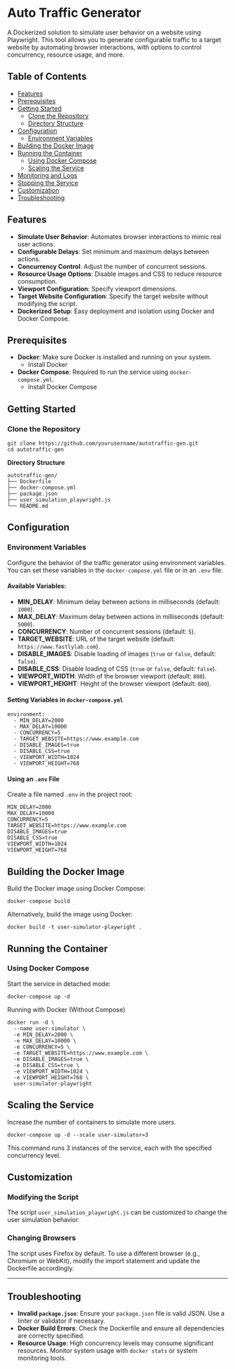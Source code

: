 # Auto Traffic Generator

A Dockerized solution to simulate user behavior on a website using Playwright. This tool allows you to generate configurable traffic to a target website by automating browser interactions, with options to control concurrency, resource usage, and more.

## Table of Contents

-   [Features](#features)
-   [Prerequisites](#prerequisites)
-   [Getting Started](#getting-started)
    -   [Clone the Repository](#clone-the-repository)
    -   [Directory Structure](#directory-structure)
-   [Configuration](#configuration)
    -   [Environment Variables](#environment-variables)
-   [Building the Docker Image](#building-the-docker-image)
-   [Running the Container](#running-the-container)
    -   [Using Docker Compose](#using-docker-compose)
    -   [Scaling the Service](#scaling-the-service)
-   [Monitoring and Logs](#monitoring-and-logs)
-   [Stopping the Service](#stopping-the-service)
-   [Customization](#customization)
-   [Troubleshooting](#troubleshooting)

## Features

-   **Simulate User Behavior**: Automates browser interactions to mimic real user actions.
-   **Configurable Delays**: Set minimum and maximum delays between actions.
-   **Concurrency Control**: Adjust the number of concurrent sessions.
-   **Resource Usage Options**: Disable images and CSS to reduce resource consumption.
-   **Viewport Configuration**: Specify viewport dimensions.
-   **Target Website Configuration**: Specify the target website without modifying the script.
-   **Dockerized Setup**: Easy deployment and isolation using Docker and Docker Compose.

## Prerequisites

-   **Docker**: Make sure Docker is installed and running on your system.
    -   Install Docker
-   **Docker Compose**: Required to run the service using `docker-compose.yml`.
    -   Install Docker Compose

## Getting Started

### Clone the Repository

    git clone https://github.com/yourusername/autotraffic-gen.git
    cd autotraffic-gen

**Directory Structure**

    autotraffic-gen/
    ├── Dockerfile
    ├── docker-compose.yml
    ├── package.json
    ├── user_simulation_playwright.js
    └── README.md

## Configuration

### Environment Variables

Configure the behavior of the traffic generator using environment variables. You can set these variables in the `docker-compose.yml` file or in an `.env` file.

#### Available Variables:

-   **MIN_DELAY**: Minimum delay between actions in milliseconds (default: `1000`).
-   **MAX_DELAY**: Maximum delay between actions in milliseconds (default: `5000`).
-   **CONCURRENCY**: Number of concurrent sessions (default: `5`).
-   **TARGET_WEBSITE**: URL of the target website (default: `https://www.fastlylab.com`).
-   **DISABLE_IMAGES**: Disable loading of images (`true` or `false`, default: `false`).
-   **DISABLE_CSS**: Disable loading of CSS (`true` or `false`, default: `false`).
-   **VIEWPORT_WIDTH**: Width of the browser viewport (default: `800`).
-   **VIEWPORT_HEIGHT**: Height of the browser viewport (default: `600`).

#### Setting Variables in `docker-compose.yml`

    environment:
      - MIN_DELAY=2000
      - MAX_DELAY=10000
      - CONCURRENCY=5
      - TARGET_WEBSITE=https://www.example.com
      - DISABLE_IMAGES=true
      - DISABLE_CSS=true
      - VIEWPORT_WIDTH=1024
      - VIEWPORT_HEIGHT=768

#### Using an `.env` File

Create a file named `.env` in the project root:

    MIN_DELAY=2000
    MAX_DELAY=10000
    CONCURRENCY=5
    TARGET_WEBSITE=https://www.example.com
    DISABLE_IMAGES=true
    DISABLE_CSS=true
    VIEWPORT_WIDTH=1024
    VIEWPORT_HEIGHT=768

## Building the Docker Image

Build the Docker image using Docker Compose:

    docker-compose build

Alternatively, build the image using Docker:

    docker build -t user-simulator-playwright .

## Running the Container

### Using Docker Compose

Start the service in detached mode:

    docker-compose up -d

Running with Docker (Without Compose)

    docker run -d \
      --name user-simulator \
      -e MIN_DELAY=2000 \
      -e MAX_DELAY=10000 \
      -e CONCURRENCY=5 \
      -e TARGET_WEBSITE=https://www.example.com \
      -e DISABLE_IMAGES=true \
      -e DISABLE_CSS=true \
      -e VIEWPORT_WIDTH=1024 \
      -e VIEWPORT_HEIGHT=768 \
      user-simulator-playwright

## Scaling the Service

Increase the number of containers to simulate more users.

    docker-compose up -d --scale user-simulator=3

This command runs 3 instances of the service, each with the specified concurrency level.


## Customization

### Modifying the Script

The script `user_simulation_playwright.js` can be customized to change the user simulation behavior.

### Changing Browsers

The script uses Firefox by default. To use a different browser (e.g., Chromium or WebKit), modify the import statement and update the Dockerfile accordingly.

----------

## Troubleshooting

-   **Invalid `package.json`**: Ensure your `package.json` file is valid JSON. Use a linter or validator if necessary.
-   **Docker Build Errors**: Check the Dockerfile and ensure all dependencies are correctly specified.
-   **Resource Usage**: High concurrency levels may consume significant resources. Monitor system usage with `docker stats` or system monitoring tools.
